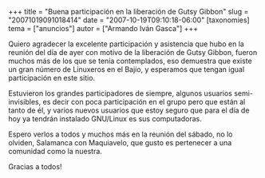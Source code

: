 +++
title = "Buena participación en la liberación de Gutsy Gibbon"
slug = "20071019091018414"
date = "2007-10-19T09:10:18-06:00"
[taxonomies]
tema = ["anuncios"]
autor = ["Armando Iván Gasca"]
+++

Quiero agradecer la excelente participación y asistencia que hubo en la
reunión del día de ayer con motivo de la liberación de Gutsy Gibbon,
fueron muchos más de los que se tenía contemplados, eso demuestra que
existe un gran número de Linuxeros en el Bajío, y esperamos que tengan
igual participación en este sitio.

Estuvieron los grandes participadores de siempre, algunos usuarios
semi-invisibles, es decir con poca participación en el grupo pero que
están al tanto de él, y varios nuevos usuarios que estoy seguro que para
el día de hoy ya tendrán instalado GNU/Linux es sus computadoras.

Espero verlos a todos y muchos más en la reunión del sábado, no lo
olviden, Salamanca con Maquiavelo, que gusto es pertenecer a una
comunidad como la nuestra.

Gracias a todos!
